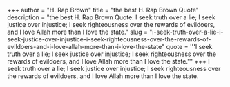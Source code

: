 +++
author = "H. Rap Brown"
title = "the best H. Rap Brown Quote"
description = "the best H. Rap Brown Quote: I seek truth over a lie; I seek justice over injustice; I seek righteousness over the rewards of evildoers, and I love Allah more than I love the state."
slug = "i-seek-truth-over-a-lie-i-seek-justice-over-injustice-i-seek-righteousness-over-the-rewards-of-evildoers-and-i-love-allah-more-than-i-love-the-state"
quote = '''I seek truth over a lie; I seek justice over injustice; I seek righteousness over the rewards of evildoers, and I love Allah more than I love the state.'''
+++
I seek truth over a lie; I seek justice over injustice; I seek righteousness over the rewards of evildoers, and I love Allah more than I love the state.
